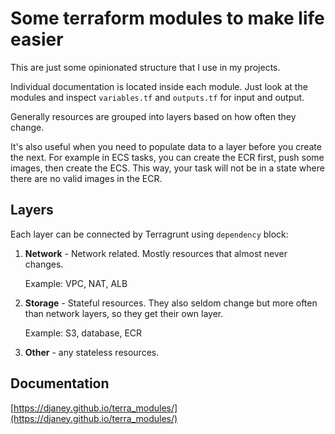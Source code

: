 # Some terraform modules to make life easier

This are just some opinionated structure that I use in my projects.

Individual documentation is located inside each module.
Just look at the modules and inspect `variables.tf` and `outputs.tf` for input and output.

Generally resources are grouped into layers based on how often they change.

It's also useful when you need to populate data to a layer before you create the next. 
For example in ECS tasks, you can create the ECR first, push some images, then create the ECS. 
This way, your task will not be in a state where there are no valid images in the ECR.

## Layers
Each layer can be connected by Terragrunt using `dependency` block:

1. **Network** - Network related. Mostly resources that almost never changes.

   Example: VPC, NAT, ALB

2. **Storage** - Stateful resources.
   They also seldom change but more often than network layers, so they get their own layer.

   Example: S3, database, ECR

3. **Other** - any stateless resources.

## Documentation
[https://djaney.github.io/terra_modules/](https://djaney.github.io/terra_modules/)